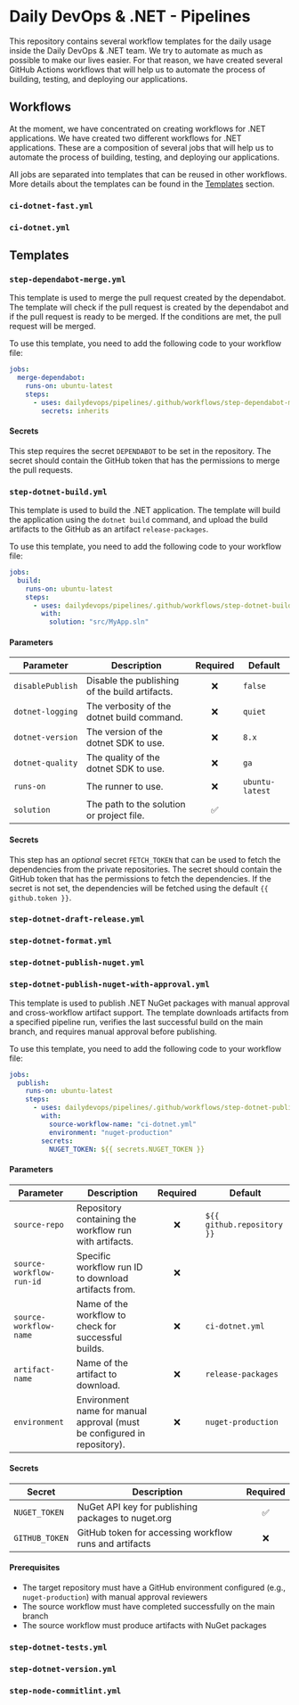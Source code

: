 # Daily DevOps & .NET - Pipelines

This repository contains several workflow templates for the daily usage inside the Daily DevOps & .NET team. We try to automate as much as possible to make our lives easier. For that reason, we have created several GitHub Actions workflows that will help us to automate the process of building, testing, and deploying our applications.

## Workflows

At the moment, we have concentrated on creating workflows for .NET applications. We have created two different workflows for .NET applications. These are a composition of several jobs that will help us to automate the process of building, testing, and deploying our applications.

All jobs are separated into templates that can be reused in other workflows. More details about the templates can be found in the [Templates](#templates) section.

### `ci-dotnet-fast.yml`

### `ci-dotnet.yml`

## Templates

### `step-dependabot-merge.yml`

This template is used to merge the pull request created by the dependabot. The template will check if the pull request is created by the dependabot and if the pull request is ready to be merged. If the conditions are met, the pull request will be merged.

To use this template, you need to add the following code to your workflow file:

```yaml
jobs:
  merge-dependabot:
    runs-on: ubuntu-latest
    steps:
      - uses: dailydevops/pipelines/.github/workflows/step-dependabot-merge.yml@0.12.16
        secrets: inherits
```

#### Secrets

This step requires the secret `DEPENDABOT` to be set in the repository. The secret should contain the GitHub token that has the permissions to merge the pull requests.

### `step-dotnet-build.yml`

This template is used to build the .NET application. The template will build the application using the `dotnet build` command, and upload the build artifacts to the GitHub as an artifact `release-packages`.

To use this template, you need to add the following code to your workflow file:

```yaml
jobs:
  build:
    runs-on: ubuntu-latest
    steps:
      - uses: dailydevops/pipelines/.github/workflows/step-dotnet-build.yml@0.12.16
        with:
          solution: "src/MyApp.sln"
```

#### Parameters

| Parameter        | Description                                    | Required | Default         |
| ---------------- | ---------------------------------------------- | :------: | --------------- |
| `disablePublish` | Disable the publishing of the build artifacts. |    ❌    | `false`         |
| `dotnet-logging` | The verbosity of the dotnet build command.     |    ❌    | `quiet`         |
| `dotnet-version` | The version of the dotnet SDK to use.          |    ❌    | `8.x`           |
| `dotnet-quality` | The quality of the dotnet SDK to use.          |    ❌    | `ga`            |
| `runs-on`        | The runner to use.                             |    ❌    | `ubuntu-latest` |
| `solution`       | The path to the solution or project file.      |    ✅    |                 |

#### Secrets

This step has an _optional_ secret `FETCH_TOKEN` that can be used to fetch the dependencies from the private repositories. The secret should contain the GitHub token that has the permissions to fetch the dependencies. If the secret is not set, the dependencies will be fetched using the default `{{ github.token }}`.

### `step-dotnet-draft-release.yml`

### `step-dotnet-format.yml`

### `step-dotnet-publish-nuget.yml`

### `step-dotnet-publish-nuget-with-approval.yml`

This template is used to publish .NET NuGet packages with manual approval and cross-workflow artifact support. The template downloads artifacts from a specified pipeline run, verifies the last successful build on the main branch, and requires manual approval before publishing.

To use this template, you need to add the following code to your workflow file:

```yaml
jobs:
  publish:
    runs-on: ubuntu-latest
    steps:
      - uses: dailydevops/pipelines/.github/workflows/step-dotnet-publish-nuget-with-approval.yml@main
        with:
          source-workflow-name: "ci-dotnet.yml"
          environment: "nuget-production"
        secrets:
          NUGET_TOKEN: ${{ secrets.NUGET_TOKEN }}
```

#### Parameters

| Parameter              | Description                                                                | Required | Default              |
| ---------------------- | -------------------------------------------------------------------------- | :------: | -------------------- |
| `source-repo`          | Repository containing the workflow run with artifacts.                    |    ❌    | `${{ github.repository }}` |
| `source-workflow-run-id` | Specific workflow run ID to download artifacts from.                    |    ❌    |                      |
| `source-workflow-name` | Name of the workflow to check for successful builds.                      |    ❌    | `ci-dotnet.yml`      |
| `artifact-name`        | Name of the artifact to download.                                         |    ❌    | `release-packages`   |
| `environment`          | Environment name for manual approval (must be configured in repository).  |    ❌    | `nuget-production`   |

#### Secrets

| Secret       | Description                                           | Required |
| ------------ | ----------------------------------------------------- | :------: |
| `NUGET_TOKEN` | NuGet API key for publishing packages to nuget.org  |    ✅    |
| `GITHUB_TOKEN` | GitHub token for accessing workflow runs and artifacts |    ❌    |

#### Prerequisites

- The target repository must have a GitHub environment configured (e.g., `nuget-production`) with manual approval reviewers
- The source workflow must have completed successfully on the main branch
- The source workflow must produce artifacts with NuGet packages

### `step-dotnet-tests.yml`

### `step-dotnet-version.yml`

### `step-node-commitlint.yml`

